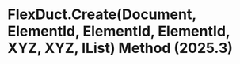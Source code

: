# FlexDuct.Create(Document, ElementId, ElementId, ElementId, XYZ, XYZ, IList<XYZ>) Method (2025.3)

﻿